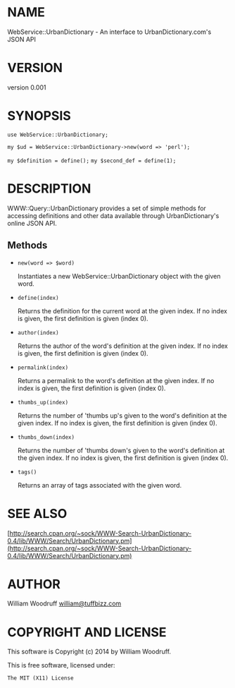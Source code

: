 # NAME

WebService::UrbanDictionary - An interface to UrbanDictionary.com's JSON API

# VERSION

version 0.001

# SYNOPSIS

`use WebService::UrbanDictionary;`

`my $ud = WebService::UrbanDictionary->new(word => 'perl');`

`my $definition = define();`
`my $second_def = define(1);` 

# DESCRIPTION

WWW::Query::UrbanDictionary provides a set of simple methods for accessing definitions
and other data available through UrbanDictionary's online JSON API.

## Methods

- `new(word => $word)`

    Instantiates a new WebService::UrbanDictionary object with the given word.

- `define(index)`

    Returns the definition for the current word at the given index.
    If no index is given, the first definition is given (index 0).

- `author(index)`

    Returns the author of the word's definition at the given index.
    If no index is given, the first definition is given (index 0).

- `permalink(index)`

    Returns a permalink to the word's definition at the given index.
    If no index is given, the first definition is given (index 0).

- `thumbs_up(index)`

    Returns the number of 'thumbs up's given to the word's definition at the given index.
    If no index is given, the first definition is given (index 0).

- `thumbs_down(index)`

    Returns the number of 'thumbs down's given to the word's definition at the given index.
    If no index is given, the first definition is given (index 0).

- `tags()`

    Returns an array of tags associated with the given word.

# SEE ALSO

[http://search.cpan.org/~sock/WWW-Search-UrbanDictionary-0.4/lib/WWW/Search/UrbanDictionary.pm](http://search.cpan.org/~sock/WWW-Search-UrbanDictionary-0.4/lib/WWW/Search/UrbanDictionary.pm)

# AUTHOR

William Woodruff <william@tuffbizz.com>

# COPYRIGHT AND LICENSE

This software is Copyright (c) 2014 by William Woodruff.

This is free software, licensed under:

    The MIT (X11) License
